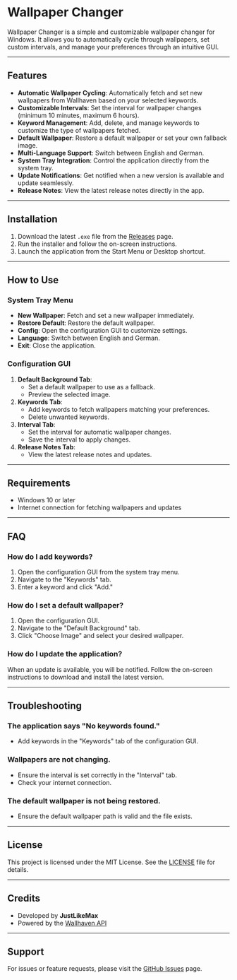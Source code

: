 # Wallpaper Changer

Wallpaper Changer is a simple and customizable wallpaper changer for Windows. It allows you to automatically cycle through wallpapers, set custom intervals, and manage your preferences through an intuitive GUI.

---

## Features

- **Automatic Wallpaper Cycling**: Automatically fetch and set new wallpapers from Wallhaven based on your selected keywords.
- **Customizable Intervals**: Set the interval for wallpaper changes (minimum 10 minutes, maximum 6 hours).
- **Keyword Management**: Add, delete, and manage keywords to customize the type of wallpapers fetched.
- **Default Wallpaper**: Restore a default wallpaper or set your own fallback image.
- **Multi-Language Support**: Switch between English and German.
- **System Tray Integration**: Control the application directly from the system tray.
- **Update Notifications**: Get notified when a new version is available and update seamlessly.
- **Release Notes**: View the latest release notes directly in the app.

---

## Installation

1. Download the latest `.exe` file from the [Releases](https://github.com/JustLikeMax/WallpaperChangerExe/releases/latest) page.
2. Run the installer and follow the on-screen instructions.
3. Launch the application from the Start Menu or Desktop shortcut.

---

## How to Use

### System Tray Menu
- **New Wallpaper**: Fetch and set a new wallpaper immediately.
- **Restore Default**: Restore the default wallpaper.
- **Config**: Open the configuration GUI to customize settings.
- **Language**: Switch between English and German.
- **Exit**: Close the application.

### Configuration GUI
1. **Default Background Tab**:
   - Set a default wallpaper to use as a fallback.
   - Preview the selected image.
2. **Keywords Tab**:
   - Add keywords to fetch wallpapers matching your preferences.
   - Delete unwanted keywords.
3. **Interval Tab**:
   - Set the interval for automatic wallpaper changes.
   - Save the interval to apply changes.
4. **Release Notes Tab**:
   - View the latest release notes and updates.

---

## Requirements

- Windows 10 or later
- Internet connection for fetching wallpapers and updates

---

## FAQ

### How do I add keywords?
1. Open the configuration GUI from the system tray menu.
2. Navigate to the "Keywords" tab.
3. Enter a keyword and click "Add."

### How do I set a default wallpaper?
1. Open the configuration GUI.
2. Navigate to the "Default Background" tab.
3. Click "Choose Image" and select your desired wallpaper.

### How do I update the application?
When an update is available, you will be notified. Follow the on-screen instructions to download and install the latest version.

---

## Troubleshooting

### The application says "No keywords found."
- Add keywords in the "Keywords" tab of the configuration GUI.

### Wallpapers are not changing.
- Ensure the interval is set correctly in the "Interval" tab.
- Check your internet connection.

### The default wallpaper is not being restored.
- Ensure the default wallpaper path is valid and the file exists.

---

## License

This project is licensed under the MIT License. See the [LICENSE](LICENSE) file for details.

---

## Credits

- Developed by **JustLikeMax**
- Powered by the [Wallhaven API](https://wallhaven.cc/help/api)

---

## Support

For issues or feature requests, please visit the [GitHub Issues](https://github.com/JustLikeMax/WallpaperChangerExe/issues) page.
